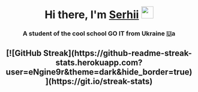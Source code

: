 <h1 align="center">Hi there, I'm <a href="https://www.linkedin.com/in/serhii-tymchuk" target="_blank">Serhii</a> 
<img src="https://github.com/blackcater/blackcater/raw/main/images/Hi.gif" height="32"/></h1>
<h3 align="center">A student of the cool school GO IT from Ukraine 🇺a</h3>

<h2 align="center">[![GitHub Streak](https://github-readme-streak-stats.herokuapp.com?user=eNgine9r&theme=dark&hide_border=true)](https://git.io/streak-stats)</h2>
